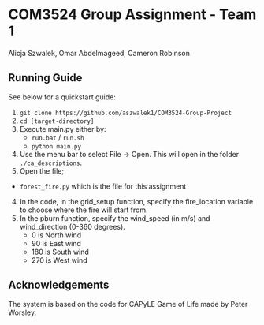 # COM3524 Group Assignment - Team 1
Alicja Szwalek, Omar Abdelmageed, Cameron Robinson

## Running Guide
See below for a quickstart guide:

1. `git clone https://github.com/aszwalek1/COM3524-Group-Project`
2. `cd [target-directory]`
3. Execute main.py either by:
    * `run.bat` / `run.sh`
    * `python main.py`
2. Use the menu bar to select File -> Open. This will open in the folder `./ca_descriptions`.
3. Open the file;
  - `forest_fire.py` which is the file for this assignment
4. In the code, in the grid_setup function, specify the fire_location variable to choose where the fire will start from.
5. In the pburn function, specify the wind_speed (in m/s) and wind_direction (0-360 degrees).
   - 0 is North wind
   - 90 is East wind
   - 180 is South wind
   - 270 is West wind


## Acknowledgements
The system is based on the code for CAPyLE Game of Life made by Peter Worsley.
